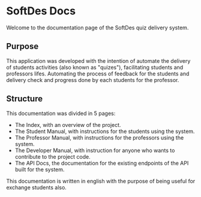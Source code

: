 # SoftDes Docs

 Welcome to the documentation page of the SoftDes quiz delivery system.

## Purpose

This application was developed with the intention of automate the delivery of
students activities (also known as "quizes"), facilitating students and professors
lifes. Automating the process of feedback for the students and delivery check and progress
done by each students for the professor.



## Structure 

This documentation  was divided in 5 pages:

* The Index, with an overview of the project.
* The Student Manual, with instructions for the students using the system.
* The Professor Manual, with instructions for the professors using the system.
* The Developer Manual, with instruction for anyone who wants to contribute to the project code.
* The API Docs, the documentation for the existing endpoints of the API built for the system.

This documentation is written in english with the purpose of being useful for exchange students also.
